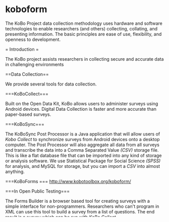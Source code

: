 koboform
========
The KoBo Project data collection methodology uses hardware and software technologies to enable researchers (and others) collecting, collating, and presenting information. The basic principles are ease of use, flexibility, and openness to development.

= Introduction =

The KoBo project assists researchers in collecting secure and accurate data in challenging environments

==Data Collection==

We provide several tools for data collection. 

===KoBoCollect===

Built on the Open Data Kit, KoBo allows users to administer surveys using Android devices. 
Digital Data Collection is faster and more accurate than paper-based surveys. 

===KoBoSync===

The KoBoSync Post Processor is a Java application that will allow users of _Kobo Collect_ to synchronize surveys from Android devices onto a desktop computer. The Post Processor will also aggregate all data from all surveys and transcribe the data into a Comma Separated Value _(CSV)_ storage file. This is like a flat database file that can be imported into any kind of storage or analysis software. We use Statistical Package for Social Science _(SPSS)_ for analysis, and MySQL for storage, but you can import a _CSV_ into almost anything. 

===KoBoForms ===
http://www.kobotoolbox.org/koboform/

===In Open Public Testing===

The Forms Builder is a browser based tool for creating surveys with a simple interface for non-programmers. Researchers who can't program in XML can use this tool to build a survey from a list of questions. The end result is a survey which can be run with _KoBo Collect_. 
